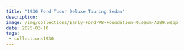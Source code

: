 ```yaml
---
title: "1936 Ford Tudor Deluxe Touring Sedan"
description: 
image: /img/collections/Early-Ford-V8-Foundation-Museum-A089.webp
date: 2025-03-10
tags: 
 - collections1930
---
```


